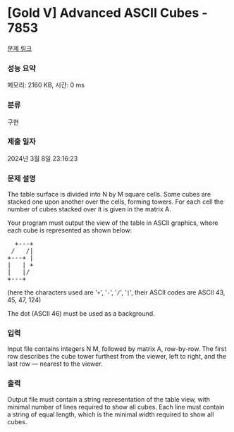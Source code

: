# [Gold V] Advanced ASCII Cubes - 7853 

[문제 링크](https://www.acmicpc.net/problem/7853) 

### 성능 요약

메모리: 2160 KB, 시간: 0 ms

### 분류

구현

### 제출 일자

2024년 3월 8일 23:16:23

### 문제 설명

<p>The table surface is divided into N by M square cells. Some cubes are stacked one upon another over the cells, forming towers. For each cell the number of cubes stacked over it is given in the matrix A.</p>

<p>Your program must output the view of the table in ASCII graphics, where each cube is represented as shown below: </p>

<pre>  +---+
 /   /|
+---+ |
|   | +
|   |/
+---+</pre>

<p>(here the characters used are '<code>+</code>', '<code>-</code>', '<code>/</code>', '<code>|</code>', their ASCII codes are ASCII 43, 45, 47, 124)</p>

<p>The dot (ASCII 46) must be used as a background. </p>

### 입력 

 <p>Input file contains integers N M, followed by matrix A, row-by-row. The first row describes the cube tower furthest from the viewer, left to right, and the last row — nearest to the viewer. </p>

### 출력 

 <p>Output file must contain a string representation of the table view, with minimal number of lines required to show all cubes. Each line must contain a string of equal length, which is the minimal width required to show all cubes. </p>

